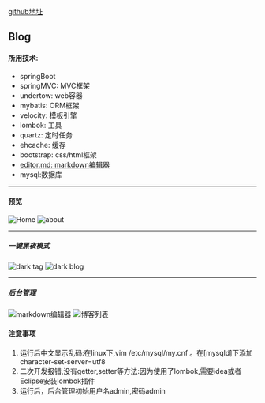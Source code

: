 [github地址](https://github.com/jcalaz/jcalaBlog)
## Blog
#### 所用技术:
 - springBoot 
 - springMVC: MVC框架
 - undertow: web容器
 - mybatis: ORM框架
 - velocity: 模板引擎
 - lombok: 工具
 - quartz: 定时任务
 - ehcache: 缓存
 - bootstrap: css/html框架
 - [editor.md: markdown编辑器](https://github.com/pandao/editor.md)
 - mysql:数据库
---
#### 预览
![Home](screenshot/home.png)
![about](screenshot/about.png)

---
##### 一键黑夜模式
![dark tag](screenshot/tag.png)
![dark blog](screenshot/blog.png)

---
##### 后台管理
![markdown编辑器](screenshot/markdown.png)
![博客列表](screenshot/blog_list.png)


#### 注意事项
1. 运行后中文显示乱码:在linux下,vim /etc/mysql/my.cnf 。在[mysqld]下添加character-set-server=utf8
2. 二次开发报错,没有getter,setter等方法:因为使用了lombok,需要idea或者Eclipse安装lombok插件
3. 运行后，后台管理初始用户名admin,密码admin

